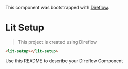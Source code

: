 This component was bootstrapped with [Direflow](https://direflow.io).

# Lit Setup
> This project is created using Direflow

```html
<lit-setup></lit-setup>
```

Use this README to describe your Direflow Component